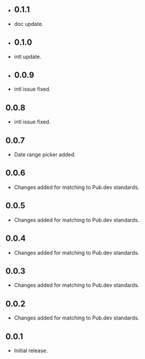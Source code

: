 * ## 0.1.1

* doc update.

* ## 0.1.0

* intl update.

* ## 0.0.9

* intl issue fixed.

## 0.0.8

* intl issue fixed.

## 0.0.7

* Date range picker added.

## 0.0.6

* Changes added for matching to Pub.dev standards.

## 0.0.5

* Changes added for matching to Pub.dev standards.

## 0.0.4

* Changes added for matching to Pub.dev standards.

## 0.0.3

* Changes added for matching to Pub.dev standards.

## 0.0.2

* Changes added for matching to Pub.dev standards.

## 0.0.1

* Initial release.